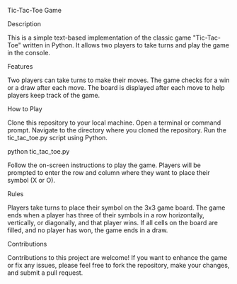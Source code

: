 Tic-Tac-Toe Game

Description

This is a simple text-based implementation of the classic game "Tic-Tac-Toe" written in Python. It allows two players to take turns and play the game in the console.

Features

Two players can take turns to make their moves.
The game checks for a win or a draw after each move.
The board is displayed after each move to help players keep track of the game.

How to Play

Clone this repository to your local machine.
Open a terminal or command prompt.
Navigate to the directory where you cloned the repository.
Run the tic_tac_toe.py script using Python.


python tic_tac_toe.py

Follow the on-screen instructions to play the game. Players will be prompted to enter the row and column where they want to place their symbol (X or O).

Rules

Players take turns to place their symbol on the 3x3 game board.
The game ends when a player has three of their symbols in a row horizontally, vertically, or diagonally, and that player wins.
If all cells on the board are filled, and no player has won, the game ends in a draw.

Contributions

Contributions to this project are welcome! If you want to enhance the game or fix any issues, please feel free to fork the repository, make your changes, and submit a pull request.
